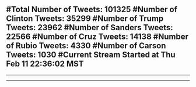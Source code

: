 #Total Number of Tweets: 101325 
#Number of Clinton Tweets: 35299
#Number of Trump Tweets: 23962
#Number of Sanders Tweets: 22566
#Number of Cruz Tweets: 14138
#Number of Rubio Tweets: 4330
#Number of Carson Tweets: 1030
#Current Stream Started at Thu Feb 11 22:36:02 MST
---
---
---

